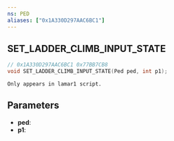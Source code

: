 ```yaml
---
ns: PED
aliases: ["0x1A330D297AAC6BC1"]
---
```

## SET_LADDER_CLIMB_INPUT_STATE

```c
// 0x1A330D297AAC6BC1 0x77BB7CB8
void SET_LADDER_CLIMB_INPUT_STATE(Ped ped, int p1);
```

```
Only appears in lamar1 script.  
```

## Parameters
* **ped**: 
* **p1**: 

